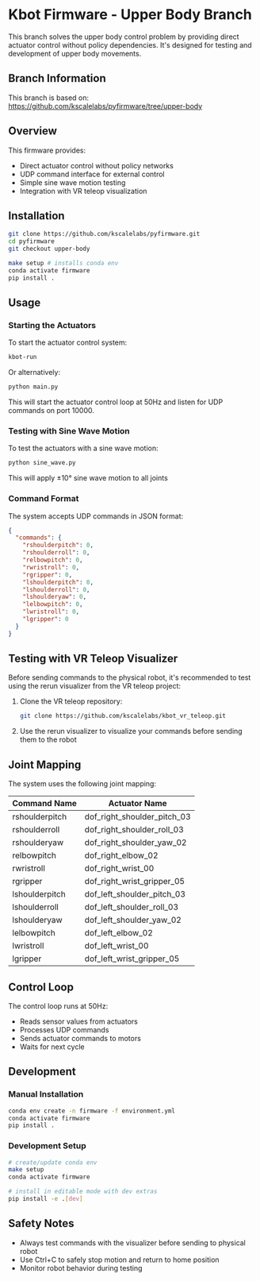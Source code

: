 # Kbot Firmware - Upper Body Branch

This branch solves the upper body control problem by providing direct actuator control without policy dependencies. It's designed for testing and development of upper body movements.

## Branch Information

This branch is based on: https://github.com/kscalelabs/pyfirmware/tree/upper-body

## Overview

This firmware provides:
- Direct actuator control without policy networks
- UDP command interface for external control
- Simple sine wave motion testing
- Integration with VR teleop visualization

## Installation

```bash
git clone https://github.com/kscalelabs/pyfirmware.git
cd pyfirmware
git checkout upper-body

make setup # installs conda env
conda activate firmware
pip install .
```

## Usage

### Starting the Actuators

To start the actuator control system:

```bash
kbot-run
```

Or alternatively:
```bash
python main.py
```

This will start the actuator control loop at 50Hz and listen for UDP commands on port 10000.

### Testing with Sine Wave Motion

To test the actuators with a sine wave motion:

```bash
python sine_wave.py
```

This will apply ±10° sine wave motion to all joints


### Command Format

The system accepts UDP commands in JSON format:

```json
{
  "commands": {
    "rshoulderpitch": 0,
    "rshoulderroll": 0,
    "relbowpitch": 0,
    "rwristroll": 0,
    "rgripper": 0,
    "lshoulderpitch": 0,
    "lshoulderroll": 0,
    "lshoulderyaw": 0,
    "lelbowpitch": 0,
    "lwristroll": 0,
    "lgripper": 0
  }
}
```

## Testing with VR Teleop Visualizer

Before sending commands to the physical robot, it's recommended to test using the rerun visualizer from the VR teleop project:

1. Clone the VR teleop repository:
   ```bash
   git clone https://github.com/kscalelabs/kbot_vr_teleop.git
   ```

2. Use the rerun visualizer to visualize your commands before sending them to the robot

## Joint Mapping

The system uses the following joint mapping:

| Command Name | Actuator Name |
|--------------|---------------|
| rshoulderpitch | dof_right_shoulder_pitch_03 |
| rshoulderroll | dof_right_shoulder_roll_03 |
| rshoulderyaw | dof_right_shoulder_yaw_02 |
| relbowpitch | dof_right_elbow_02 |
| rwristroll | dof_right_wrist_00 |
| rgripper | dof_right_wrist_gripper_05 |
| lshoulderpitch | dof_left_shoulder_pitch_03 |
| lshoulderroll | dof_left_shoulder_roll_03 |
| lshoulderyaw | dof_left_shoulder_yaw_02 |
| lelbowpitch | dof_left_elbow_02 |
| lwristroll | dof_left_wrist_00 |
| lgripper | dof_left_wrist_gripper_05 |

## Control Loop

The control loop runs at 50Hz:
- Reads sensor values from actuators
- Processes UDP commands
- Sends actuator commands to motors
- Waits for next cycle

## Development

### Manual Installation
```bash
conda env create -n firmware -f environment.yml
conda activate firmware
pip install .
```

### Development Setup
```bash
# create/update conda env
make setup
conda activate firmware

# install in editable mode with dev extras
pip install -e .[dev]
```

## Safety Notes

- Always test commands with the visualizer before sending to physical robot
- Use Ctrl+C to safely stop motion and return to home position
- Monitor robot behavior during testing